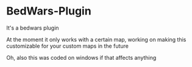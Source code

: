 # BedWars-Plugin
It's a bedwars plugin

At the moment it only works with a certain map, working on making this customizable for your custom maps in the future

Oh, also this was coded on windows if that affects anything